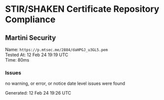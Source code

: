 # STIR/SHAKEN Certificate Repository Compliance

## Martini Security

Name: `https://p.mtsec.me/2884/daHPGJ_u3GL5.pem`\
Tested At: 12 Feb 24 19:19 UTC\
Time: 80ms

### Issues

no warning, or error, or notice date level issues were found

Generated: 12 Feb 24 19:26 UTC